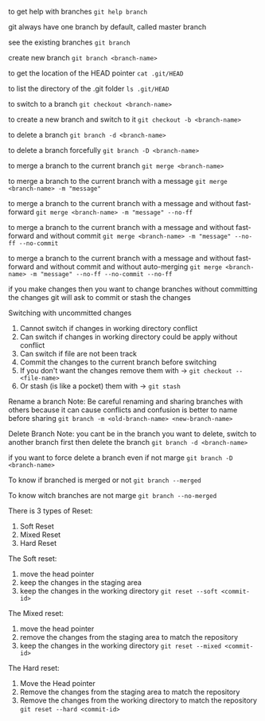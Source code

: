 to get help with branches
`git help branch`

git always have one branch by default, called master branch

see the existing branches
`git branch`

create new branch
`git branch <branch-name>`

to get the location of the HEAD pointer
`cat .git/HEAD`

to list the directory of the .git folder
`ls .git/HEAD`

to switch to a branch
`git checkout <branch-name>`

to create a new branch and switch to it
`git checkout -b <branch-name>`

to delete a branch
`git branch -d <branch-name>`

to delete a branch forcefully
`git branch -D <branch-name>`

to merge a branch to the current branch
`git merge <branch-name>`

to merge a branch to the current branch with a message
`git merge <branch-name> -m "message"`

to merge a branch to the current branch with a message and without fast-forward
`git merge <branch-name> -m "message" --no-ff`

to merge a branch to the current branch with a message and without fast-forward and without commit
`git merge <branch-name> -m "message" --no-ff --no-commit`

to merge a branch to the current branch with a message and without fast-forward and without commit and without auto-merging
`git merge <branch-name> -m "message" --no-ff --no-commit --no-ff`

if you make changes then you want to change branches without committing the changes git will ask to commit or stash the changes

Switching with uncommitted changes

1. Cannot switch if changes in working directory conflict
2. Can switch if changes in working directory could be apply without conflict
3. Can switch if file are not been track
4. Commit the changes to the current branch before switching
5. If you don't want the changes remove them with -> `git checkout -- <file-name>`
6. Or stash (is like a pocket) them with -> `git stash`

Rename a branch
Note: Be careful renaming and sharing branches with others because it can cause conflicts and confusion is better to name before sharing
`git branch -m <old-branch-name> <new-branch-name>`

Delete Branch
Note: you cant be in the branch you want to delete, switch to another branch first then delete the branch
`git branch -d <branch-name>`

if you want to force delete a branch even if not marge
`git branch -D <branch-name>`

To know if branched is merged or not
`git branch --merged`

To know witch branches are not marge
`git branch --no-merged`

<!-- Reset Branches -->

There is 3 types of Reset:

1. Soft Reset
2. Mixed Reset
3. Hard Reset

The Soft reset:

1. move the head pointer
2. keep the changes in the staging area
3. keep the changes in the working directory
   `git reset --soft <commit-id>`

The Mixed reset:

1. move the head pointer
2. remove the changes from the staging area to match the repository
3. keep the changes in the working directory
   `git reset --mixed <commit-id>`

The Hard reset:

1. Move the Head pointer
2. Remove the changes from the staging area to match the repository
3. Remove the changes from the working directory to match the repository
   `git reset --hard <commit-id>`
